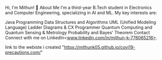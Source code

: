 Hi, I'm Mithun! 👋
About Me
I'm a third-year B.Tech student in Electronics and Computer Engineering, specializing in AI and ML. My key interests are:

Java Programming
Data Structures and Algorithms
UML (Unified Modeling Language)
Ladder Diagrams & CX Programmer
Quantum Computing and Quantum Sensing & Metrology
Probability and Bayes' Theorem
Contact
Connect with me on LinkedIn<www.linkedin.com/in/mithun-k-776065216>.

link to the webiste i created "https://mithunk05.github.io/covi19-precautions.com/"
